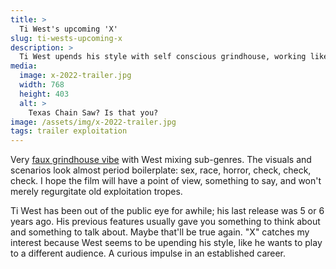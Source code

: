 ```yaml
---
title: >
  Ti West's upcoming 'X'
slug: ti-wests-upcoming-x
description: > 
  Ti West upends his style with self conscious grindhouse, working like he wants to play to a different audience.
media: 
  image: x-2022-trailer.jpg
  width: 768
  height: 403
  alt: >
    Texas Chain Saw? Is that you?
image: /assets/img/x-2022-trailer.jpg
tags: trailer exploitation
---
```


Very [faux grindhouse vibe](https://www.youtube.com/results?search_query=trailer+x+2022+ti+west+a24) with West mixing sub-genres. The visuals and scenarios look almost period boilerplate: sex, race, horror, check, check, check. I hope the film will have a point of view, something to say, and won't merely regurgitate old exploitation tropes.<!--more-->

Ti West has been out of the public eye for awhile; his last release was 5 or 6 years ago. His previous features usually gave you something to think about and something to talk about. Maybe that'll be true again. "X" catches my interest because West seems to be upending his style, like he wants to play to a different audience. A curious impulse in an established career.

